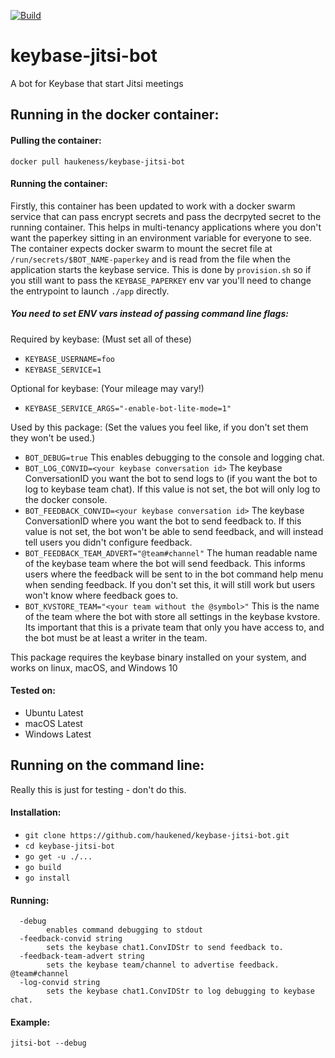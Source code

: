 [![Build](https://github.com/haukened/keybase-jitsi-bot/workflows/Build/badge.svg)](https://github.com/haukened/keybase-jitsi-bot/actions)

# keybase-jitsi-bot
A bot for Keybase that start Jitsi meetings

## Running in the docker container:
#### Pulling the container:

`docker pull haukeness/keybase-jitsi-bot`

#### Running the container:
Firstly, this container has been updated to work with a docker swarm service that can pass encrypt secrets and pass the decrpyted secret to the running container.  This helps in multi-tenancy applications where you don't want the paperkey sitting in an environment variable for everyone to see.  
The container expects docker swarm to mount the secret file at `/run/secrets/$BOT_NAME-paperkey` and is read from the file when the application starts the keybase service.  This is done by `provision.sh` so if you still want to pass the `KEYBASE_PAPERKEY` env var you'll need to change the entrypoint to launch `./app` directly.

##### You need to set ENV vars instead of passing command line flags:

Required by keybase: (Must set all of these)

 - `KEYBASE_USERNAME=foo`
 - `KEYBASE_SERVICE=1`

Optional for keybase: (Your mileage may vary!)

 - `KEYBASE_SERVICE_ARGS="-enable-bot-lite-mode=1"`
 
Used by this package: (Set the values you feel like, if you don't set them they won't be used.)
 - `BOT_DEBUG=true` This enables debugging to the console and logging chat.
 - `BOT_LOG_CONVID=<your keybase conversation id>` The keybase ConversationID you want the bot to send logs to (if you want the bot to log to keybase team chat).  If this value is not set, the bot will only log to the docker console.
 - `BOT_FEEDBACK_CONVID=<your keybase conversation id>` The keybase ConversationID where you want the bot to send feedback to. If this value is not set, the bot won't be able to send feedback, and will instead tell users you didn't configure feedback.
 - `BOT_FEEDBACK_TEAM_ADVERT="@team#channel"` The human readable name of the keybase team where the bot will send feedback.  This informs users where the feedback will be sent to in the bot command help menu when sending feedback.  If you don't set this, it will still work but users won't know where feedback goes to.
 - `BOT_KVSTORE_TEAM="<your team without the @symbol>"` This is the name of the team where the bot with store all settings in the keybase kvstore.  Its important that this is a private team that only you have access to, and the bot must be at least a writer in the team.

This package requires the keybase binary installed on your system, and works on linux, macOS, and Windows 10

#### Tested on:
 - Ubuntu Latest
 - macOS Latest
 - Windows Latest

## Running on the command line:
Really this is just for testing - don't do this.

#### Installation:
 - `git clone https://github.com/haukened/keybase-jitsi-bot.git`
 - `cd keybase-jitsi-bot`
 - `go get -u ./...`
 - `go build`
 - `go install`
 
#### Running:
```
  -debug
        enables command debugging to stdout
  -feedback-convid string
        sets the keybase chat1.ConvIDStr to send feedback to.
  -feedback-team-advert string
        sets the keybase team/channel to advertise feedback. @team#channel
  -log-convid string
        sets the keybase chat1.ConvIDStr to log debugging to keybase chat.
```

#### Example: 
`jitsi-bot --debug`
